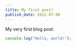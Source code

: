 ```yaml
---
title: My first post!
publish_date: 2022-07-08
---
```


My very first blog post.

```javascript
console.log("Hello, world!");
```
